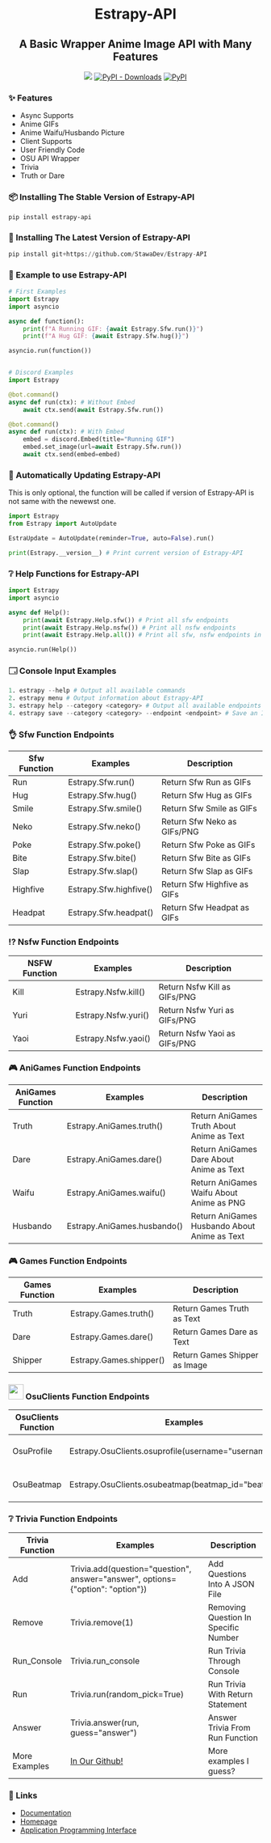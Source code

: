 <h1 align="center">
    Estrapy-API
</h1>

<h2 align="center">
    A Basic Wrapper Anime Image API with Many Features
</h2>
<p align="center">
<a href="https://stawa.gitbook.io/estraapi-documentation/"><img src ="https://img.shields.io/badge/Estra--API-Documentation-brightgreen?style=for-the-badge"></a>
<a href="https://pypi.org/project/Estrapy-API/"><img alt="PyPI - Downloads" src="https://img.shields.io/pypi/dm/Estrapy-API?style=for-the-badge"></a>
<a href="https://pypi.org/project/Estrapy-API/"><img alt="PyPI" src="https://img.shields.io/pypi/v/Estrapy-API?color=a&label=Estrapy-API&style=for-the-badge"></a>
</p>

### <span class="emoji">✨</span> Features

- Async Supports
- Anime GIFs
- Anime Waifu/Husbando Picture
- Client Supports
- User Friendly Code
- OSU API Wrapper
- Trivia
- Truth or Dare

### <span class="emoji">📦</span> Installing The Stable Version of Estrapy-API

```
pip install estrapy-api
```

### <span class="emoji">🚧</span> Installing The Latest Version of Estrapy-API

```py
pip install git+https://github.com/StawaDev/Estrapy-API
```

###  <span class="emoji">📖</span> Example to use Estrapy-API

```py
# First Examples
import Estrapy
import asyncio

async def function():
    print(f"A Running GIF: {await Estrapy.Sfw.run()}")
    print(f"A Hug GIF: {await Estrapy.Sfw.hug()}")

asyncio.run(function())


# Discord Examples
import Estrapy

@bot.command()
async def run(ctx): # Without Embed
    await ctx.send(await Estrapy.Sfw.run())

@bot.command()
async def run(ctx): # With Embed
    embed = discord.Embed(title="Running GIF")
    embed.set_image(url=await Estrapy.Sfw.run())
    await ctx.send(embed=embed)
```

###  <span class="emoji">🔖</span> Automatically Updating Estrapy-API

This is only optional, the function will be called if version of Estrapy-API is not same with the newewst one.

```py
import Estrapy
from Estrapy import AutoUpdate

EstraUpdate = AutoUpdate(reminder=True, auto=False).run()

print(Estrapy.__version__) # Print current version of Estrapy-API
```

###  <span class="emoji">❔</span> Help Functions for Estrapy-API

```py
import Estrapy
import asyncio

async def Help():
    print(await Estrapy.Help.sfw()) # Print all sfw endpoints
    print(await Estrapy.Help.nsfw()) # Print all nsfw endpoints
    print(await Estrapy.Help.all()) # Print all sfw, nsfw endpoints in once

asyncio.run(Help())
```

###  <span class="emoji">🗔</span> Console Input Examples

```s
1. estrapy --help # Output all available commands
2. estrapy menu # Output information about Estrapy-API
3. estrapy help --category <category> # Output all available endpoints in <category>
4. estrapy save --category <category> --endpoint <endpoint> # Save an Image from EstraAPI (with specific category and endpoint) to your computer
```

###  <span class="emoji">👌</span> Sfw Function Endpoints

| Sfw Function | Examples               | Description                 |
| ------------ | ---------------------- | --------------------------- |
| Run          | Estrapy.Sfw.run()      | Return Sfw Run as GIFs      |
| Hug          | Estrapy.Sfw.hug()      | Return Sfw Hug as GIFs      |
| Smile        | Estrapy.Sfw.smile()    | Return Sfw Smile as GIFs    |
| Neko         | Estrapy.Sfw.neko()     | Return Sfw Neko as GIFs/PNG |
| Poke         | Estrapy.Sfw.poke()     | Return Sfw Poke as GIFs     |
| Bite         | Estrapy.Sfw.bite()     | Return Sfw Bite as GIFs     |
| Slap         | Estrapy.Sfw.slap()     | Return Sfw Slap as GIFs     |
| Highfive     | Estrapy.Sfw.highfive() | Return Sfw Highfive as GIFs |
| Headpat      | Estrapy.Sfw.headpat()  | Return Sfw Headpat as GIFs  |

###  <span class="emoji">⁉️</span> Nsfw Function Endpoints

| NSFW Function | Examples            | Description                  |
| ------------- | ------------------- | ---------------------------- |
| Kill          | Estrapy.Nsfw.kill() | Return Nsfw Kill as GIFs/PNG |
| Yuri          | Estrapy.Nsfw.yuri() | Return Nsfw Yuri as GIFs/PNG |
| Yaoi          | Estrapy.Nsfw.yaoi() | Return Nsfw Yaoi as GIFs/PNG |

###  <span class="emoji">🎮</span> AniGames Function Endpoints

| AniGames Function | Examples                    | Description                                  |
| ----------------- | --------------------------- | -------------------------------------------- |
| Truth             | Estrapy.AniGames.truth()    | Return AniGames Truth About Anime as Text    |
| Dare              | Estrapy.AniGames.dare()     | Return AniGames Dare About Anime as Text     |
| Waifu             | Estrapy.AniGames.waifu()    | Return AniGames Waifu About Anime as PNG     |
| Husbando          | Estrapy.AniGames.husbando() | Return AniGames Husbando About Anime as Text |

###  <span class="emoji">🎮</span> Games Function Endpoints

| Games Function | Examples                | Description                   |
| -------------- | ----------------------- | ----------------------------- |
| Truth          | Estrapy.Games.truth()   | Return Games Truth as Text    |
| Dare           | Estrapy.Games.dare()    | Return Games Dare as Text     |
| Shipper        | Estrapy.Games.shipper() | Return Games Shipper as Image |

### <img src=https://upload.wikimedia.org/wikipedia/commons/thumb/1/1e/Osu%21_Logo_2016.svg/1024px-Osu%21_Logo_2016.svg.png width="30" height="30"> OsuClients Function Endpoints

| OsuClients Function | Examples                                               | Description                 |
| ------------------- | ------------------------------------------------------ | --------------------------- |
| OsuProfile          | Estrapy.OsuClients.osuprofile(username="username")     | Return OsuProfile JSON Data |
| OsuBeatmap          | Estrapy.OsuClients.osubeatmap(beatmap_id="beatmap_id") | Return OsuBeatmap JSON Data |

### <span class="emoji">❔</span> Trivia Function Endpoints

| Trivia Function | Examples                                                                       | Description                          |
| --------------- | ------------------------------------------------------------------------------ | ------------------------------------ |
| Add             | Trivia.add(question="question", answer="answer", options={"option": "option"}) | Add Questions Into A JSON File       |
| Remove          | Trivia.remove(1)                                                               | Removing Question In Specific Number |
| Run_Console     | Trivia.run_console                                                             | Run Trivia Through Console           |
| Run             | Trivia.run(random_pick=True)                                                   | Run Trivia With Return Statement     |
| Answer          | Trivia.answer(run, guess="answer")                                             | Answer Trivia From Run Function      |
| More Examples   | [In Our Github!](https://github.com/StawaDev/Estrapy-API)                      | More examples I guess?               |

### <span class="emoji">🔗</span> Links

- [Documentation](https://stawa.gitbook.io/estraapi-documentation)
- [Homepage](https://github.com/StawaDev/Estrapy-API)
- [Application Programming Interface](https://estra-api.herokuapp.com)
